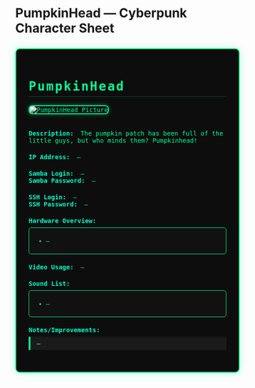 # PumpkinHead — Cyberpunk Character Sheet

<style>
.cyberpunk-sheet {
  background: #0d0d0d;
  color: #00ff99;
  font-family: 'Fira Mono', 'Consolas', 'Monaco', monospace;
  border: 2px solid #00ff99;
  border-radius: 10px;
  padding: 2em;
  max-width: 800px;
  margin: 2em auto;
  box-shadow: 0 0 20px #00ff9944, 0 0 5px #00ff9922;
}
.cyberpunk-sheet h1, .cyberpunk-sheet h2 {
  color: #00ff99;
  letter-spacing: 0.1em;
  border-bottom: 1px solid #00ff9944;
  padding-bottom: 0.2em;
}
.cyberpunk-sheet img {
  border: 2px solid #00ff99;
  border-radius: 8px;
  max-width: 200px;
  margin-bottom: 1em;
  box-shadow: 0 0 10px #00ff9977;
}
.cyberpunk-sheet .section {
  margin-bottom: 1.5em;
}
.cyberpunk-sheet .label {
  color: #00ffcc;
  font-weight: bold;
  margin-right: 0.5em;
}
.cyberpunk-sheet .hardware-list, .cyberpunk-sheet .sound-list {
  background: #111;
  border: 1px solid #00ff99;
  border-radius: 6px;
  padding: 0.5em 1em;
  margin: 0.5em 0;
}
.cyberpunk-sheet .note {
  background: #1a1a1a;
  border-left: 4px solid #00ff99;
  padding: 0.5em 1em;
  color: #baffd9;
  margin: 0.5em 0;
  font-size: 1em;
}
</style>

<div class="cyberpunk-sheet">
  <h1>PumpkinHead</h1>
  <div class="section">
    <img src="img/c61727bf720f20508d93c2c0af5aa498.png" alt="PumpkinHead Picture">
  </div>
  <div class="section">
    <span class="label">Description:</span>
    <span>The pumpkin patch has been full of the little guys, but who minds them? Pumpkinhead!</span>
  </div>
  <div class="section">
    <span class="label">IP Address:</span> <span>—</span>
  </div>
  <div class="section">
    <span class="label">Samba Login:</span> <span>—</span><br>
    <span class="label">Samba Password:</span> <span>—</span>
  </div>
  <div class="section">
    <span class="label">SSH Login:</span> <span>—</span><br>
    <span class="label">SSH Password:</span> <span>—</span>
  </div>
  <div class="section">
    <span class="label">Hardware Overview:</span>
    <div class="hardware-list">
      <ul>
        <li>—</li>
      </ul>
    </div>
  </div>
  <div class="section">
    <span class="label">Video Usage:</span> <span>—</span>
  </div>
  <div class="section">
    <span class="label">Sound List:</span>
    <div class="sound-list">
      <ul>
        <li>—</li>
      </ul>
    </div>
  </div>
  <div class="section">
    <span class="label">Notes/Improvements:</span>
    <div class="note">—</div>
  </div>
</div>
